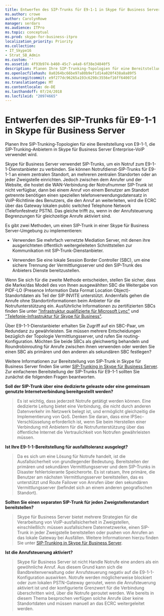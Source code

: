 ```yaml
---
title: Entwerfen des SIP-Trunks für E9-1-1 in Skype für Business Server
ms.author: crowe
author: CarolynRowe
manager: serdars
ms.audience: ITPro
ms.topic: conceptual
ms.prod: skype-for-business-itpro
localization_priority: Priority
ms.collection:
- IT_Skype16
- Strat_SB_Admin
ms.custom: ''
ms.assetid: 4f93b974-b460-45c7-a4a8-6f38e34840f5
description: Planen Ihre SIP-Trunking-Topologien für eine Bereitstellung von E9-1-1, die SIP-Trunking-Anbietern in Skype für Business Server Enterprise-VoIP verwendet wird.
ms.openlocfilehash: 8a0264bc66be97a80b9ef1d14a020f438a8a89f5
ms.sourcegitcommit: e9f277dc96265a193c6298c3556ef16ff640071d
ms.translationtype: MT
ms.contentlocale: de-DE
ms.lasthandoff: 07/24/2018
ms.locfileid: "20974665"
---
```

# <a name="design-the-sip-trunk-for-e9-1-1-in-skype-for-business-server"></a>Entwerfen des SIP-Trunks für E9-1-1 in Skype für Business Server
 
Planen Ihre SIP-Trunking-Topologien für eine Bereitstellung von E9-1-1, die SIP-Trunking-Anbietern in Skype für Business Server Enterprise-VoIP verwendet wird.
  
Skype für Business Server verwendet SIP-Trunks, um ein Notruf zum E9-1-1-Dienstanbieter zu verbinden. Sie können Notrufdienst-SIP-Trunks für E9-1-1 an einem zentralen Standort, an mehreren zentralen Standorten oder an jeder Zweigstelle einrichten. Jedoch zwischen dem Anrufer und der Website, die hostet die WAN-Verbindung der Notrufnummer SIP-Trunk ist nicht verfügbar, dann bei einem Anruf von einem Benutzer am Standort getrennte benötigen einen speziellen telefonverwendungsdatensatz in VoIP-Richtlinie des Benutzers, die den Anruf an weiterleiten, wird die ECRC über das Gateway lokalen public switched Telephone Network (Telefonfestnetz PSTN). Das gleiche trifft zu, wenn in der Anrufsteuerung Begrenzungen für gleichzeitige Anrufe aktiviert sind.
  
Es gibt zwei Methoden, um einen SIP-Trunk in einer Skype für Business Server-Umgebung zu implementieren:
  
- Verwenden Sie mehrfach vernetzte Mediation Server, mit denen ihre ausgerichteten öffentlich weitergeleiteten Schnittstellen zur Kommunikation mit SIP-Trunk-Dienstanbieter.
    
- Verwenden Sie eine lokale Session Border Controller (SBC), um eine sichere Trennung der Vermittlungsserver und den SIP-Trunk des Anbieters Dienste bereitzustellen.
    
Wenn Sie sich für die zweite Methode entscheiden, stellen Sie sicher, dass die Marke/das Modell des von Ihnen ausgewählten SBC die Weitergabe von PIDF-LO (Presence Information Data Format Location Object)-Standortdaten als Teil der SIP INVITE unterstützt. Andernfalls gehen die Anrufe ohne Standortinformationen beim Anbieter für die Notrufunterstützung ein. Ausführliche Informationen zu zertifizierten SBCs finden Sie unter ["Infrastruktur qualifizierte für Microsoft Lync"](https://go.microsoft.com/fwlink/p/?LinkId=248425) und ["Telefonie-Infrastruktur für Skype für Business"](https://docs.microsoft.com/SkypeForBusiness/certification/infra-gateways). 
  
Über E9-1-1-Dienstanbieter erhalten Sie Zugriff auf ein SBC-Paar, um Redundanz zu gewährleisten. Sie müssen mehrere Entscheidungen bezüglich der Topologie Vermittlungsserver, und rufen Sie routing-Konfiguration. Möchten Sie beide SBCs als gleichwertig behandeln und Roundrobinrouting für Anrufe zwischen ihnen verwenden oder werden Sie einen SBC als primären und den anderen als sekundären SBC festlegen?
  
Weitere Informationen zur Bereitstellung von SIP-Trunk in Skype für Business Server finden Sie unter [SIP-Trunking in Skype für Business Server](sip-trunking.md). Zur einfacheren Bereitstellung der SIP-Trunks für E9-1-1 sollten Sie zunächst die folgenden Fragen beantworten.
  
 **Soll der SIP-Trunk über eine dedizierte geleaste oder eine gemeinsam genutzte Internetverbindung bereitgestellt werden?**
  
> Es ist wichtig, dass jederzeit Notrufe getätigt werden können. Eine dedizierte Leitung bietet eine Verbindung, die nicht durch anderen Datenverkehr im Netzwerk belegt ist, und ermöglicht gleichzeitig die Implementierung von QoS. Denken Sie daran, dass eine IPSec-Verschlüsselung erforderlich ist, wenn Sie beim Herstellen einer Verbindung mit Anbietern für die Notrufunterstützung über das öffentliche Internet die Vertraulichkeit von Notrufen gewährleisten müssen. 
    
 **Ist Ihre E9-1-1-Bereitstellung für ausfalltoleranz ausgelegt?**
  
> Da es sich um eine Lösung für Notrufe handelt, ist die Ausfallsicherheit von grundlegender Bedeutung. Bereitstellen der primären und sekundären Vermittlungsserver und dem SIP-Trunks in Disaster fehlertolerante Speicherorte. Es ist ratsam, Ihre primäre, die Benutzer am nächsten Vermittlungsserver bereitstellen, das es unterstützt und Route Failover von Anrufen über den sekundären Vermittlungsserver (befindet sich an einem anderen geografischen Standort). 
    
 **Sollten Sie einen separaten SIP-Trunk für jeden Zweigstellenstandort bereitstellen?**
  
> Skype für Business Server bietet mehrere Strategien für die Verarbeitung von VoIP-ausfallsicherheit in Zweigstellen, einschließlich: müssen ausfallsichere Datennetzwerke, einen SIP-Trunk in jeder Zweigstelle bereitstellen oder pushen von Anrufen an das lokale Gateway bei Ausfällen. Weitere Informationen hierzu finden Sie unter [SIP-Trunking in Skype für Business Server](sip-trunking.md).
    
 **Ist die Anrufsteuerung aktiviert?**
  
> Skype für Business Server ist nicht Handle Notrufe eine anders als ein gewöhnliche Anruf. Aus diesem Grund kann sich die Bandbreitenverwaltung oder Anrufsteuerung negativ auf die E9-1-1-Konfiguration auswirken. Notrufe werden möglicherweise blockiert oder zum lokalen PSTN-Gateway geroutet, wenn die Anrufsteuerung aktiviert ist und der konfigurierte Grenzwert für die Verbindung überschritten wird, über die Notrufe geroutet werden. Wie bereits in diesem Thema besprochen verfügen solche Anrufe über keine Standortdaten und müssen manuell an das ECRC weitergeleitet werden.
    

